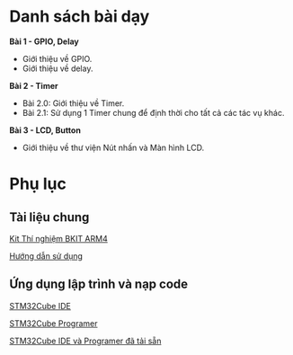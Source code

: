 # Danh sách bài dạy
**Bài 1 - GPIO, Delay**
* Giới thiệu về GPIO.
* Giới thiệu về delay.

**Bài 2 - Timer**
* Bài 2.0: Giới thiệu về Timer.
* Bài 2.1: Sử dụng 1 Timer chung để định thời cho tất cả các tác vụ khác.

**Bài 3 - LCD, Button**
* Giới thiệu về thư viện Nút nhấn và Màn hình LCD.

# Phụ lục
## Tài liệu chung
[Kit Thí nghiệm BKIT ARM4](https://abcsolutions.com.vn/index.php/kit-thi-nghiem-bkit-arm4/)

[Hướng dẫn sử dụng](https://abcsolutions.com.vn/wp-content/uploads/2023/11/KitThiNghiem_STM32_ARM4_QuickStartGuide_20231027_1027.pdf)


## Ứng dụng lập trình và nạp code
[STM32Cube IDE](https://www.st.com/en/development-tools/stm32cubeide.html)

[STM32Cube Programer](https://www.st.com/en/development-tools/stm32cubeprog.html)

[STM32Cube IDE và Programer đã tải sẵn](https://drive.google.com/drive/folders/1yH3eZkApmjC20_wG_3Dd8LRj58xgJZOC?usp=sharing)
